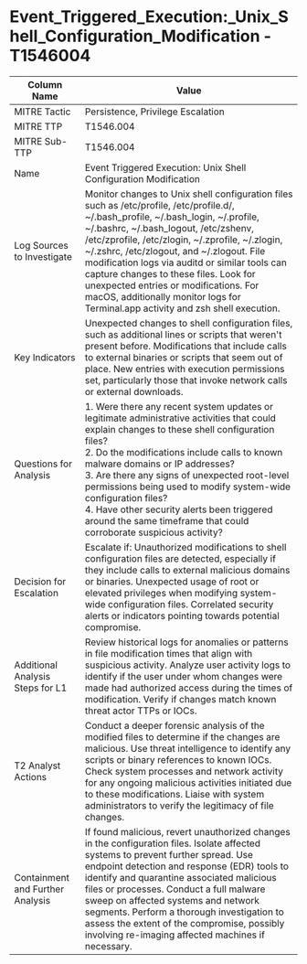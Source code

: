 # Event_Triggered_Execution:_Unix_Shell_Configuration_Modification - T1546004

| Column Name | Value |
|-------------|-------|
| MITRE Tactic | Persistence, Privilege Escalation |
| MITRE TTP | T1546.004 |
| MITRE Sub-TTP | T1546.004 |
| Name | Event Triggered Execution: Unix Shell Configuration Modification |
| Log Sources to Investigate | Monitor changes to Unix shell configuration files such as /etc/profile, /etc/profile.d/, ~/.bash_profile, ~/.bash_login, ~/.profile, ~/.bashrc, ~/.bash_logout, /etc/zshenv, /etc/zprofile, /etc/zlogin, ~/.zprofile, ~/.zlogin, ~/.zshrc, /etc/zlogout, and ~/.zlogout. File modification logs via auditd or similar tools can capture changes to these files. Look for unexpected entries or modifications. For macOS, additionally monitor logs for Terminal.app activity and zsh shell execution. |
| Key Indicators | Unexpected changes to shell configuration files, such as additional lines or scripts that weren't present before. Modifications that include calls to external binaries or scripts that seem out of place. New entries with execution permissions set, particularly those that invoke network calls or external downloads. |
| Questions for Analysis | 1. Were there any recent system updates or legitimate administrative activities that could explain changes to these shell configuration files?<br>2. Do the modifications include calls to known malware domains or IP addresses?<br>3. Are there any signs of unexpected root-level permissions being used to modify system-wide configuration files?<br>4. Have other security alerts been triggered around the same timeframe that could corroborate suspicious activity? |
| Decision for Escalation | Escalate if: Unauthorized modifications to shell configuration files are detected, especially if they include calls to external malicious domains or binaries. Unexpected usage of root or elevated privileges when modifying system-wide configuration files. Correlated security alerts or indicators pointing towards potential compromise. |
| Additional Analysis Steps for L1 | Review historical logs for anomalies or patterns in file modification times that align with suspicious activity. Analyze user activity logs to identify if the user under whom changes were made had authorized access during the times of modification. Verify if changes match known threat actor TTPs or IOCs. |
| T2 Analyst Actions | Conduct a deeper forensic analysis of the modified files to determine if the changes are malicious. Use threat intelligence to identify any scripts or binary references to known IOCs. Check system processes and network activity for any ongoing malicious activities initiated due to these modifications. Liaise with system administrators to verify the legitimacy of file changes. |
| Containment and Further Analysis | If found malicious, revert unauthorized changes in the configuration files. Isolate affected systems to prevent further spread. Use endpoint detection and response (EDR) tools to identify and quarantine associated malicious files or processes. Conduct a full malware sweep on affected systems and network segments. Perform a thorough investigation to assess the extent of the compromise, possibly involving re-imaging affected machines if necessary. |
